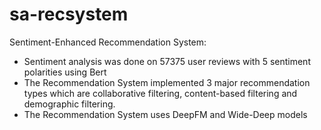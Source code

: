 # sa-recsystem
Sentiment-Enhanced Recommendation System:
  - Sentiment analysis was done on 57375 user reviews with 5 sentiment polarities using Bert
  - The Recommendation System implemented 3 major recommendation types which are collaborative filtering, content-based filtering and demographic filtering.
  - The Recommendation System uses DeepFM and Wide-Deep models
